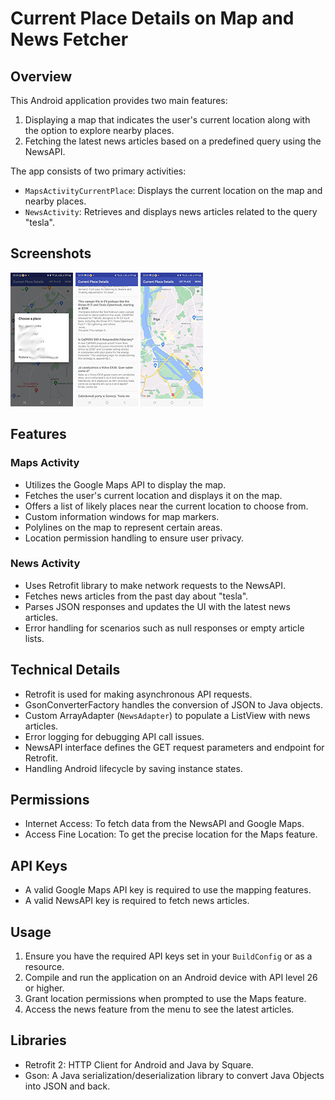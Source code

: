 # Current Place Details on Map and News Fetcher

## Overview

This Android application provides two main features:
1. Displaying a map that indicates the user's current location along with the option to explore nearby places.
2. Fetching the latest news articles based on a predefined query using the NewsAPI.

The app consists of two primary activities:
- `MapsActivityCurrentPlace`: Displays the current location on the map and nearby places.
- `NewsActivity`: Retrieves and displays news articles related to the query "tesla".

## Screenshots

![Screenshot1](Screenshot(1).jpg "Screenshot 1")
![Screenshot2](Screenshot(2).jpg "Screenshot 2")
![Screenshot3](Screenshot(3).jpg "Screenshot 3")



## Features

### Maps Activity

- Utilizes the Google Maps API to display the map.
- Fetches the user's current location and displays it on the map.
- Offers a list of likely places near the current location to choose from.
- Custom information windows for map markers.
- Polylines on the map to represent certain areas.
- Location permission handling to ensure user privacy.

### News Activity

- Uses Retrofit library to make network requests to the NewsAPI.
- Fetches news articles from the past day about "tesla".
- Parses JSON responses and updates the UI with the latest news articles.
- Error handling for scenarios such as null responses or empty article lists.

## Technical Details

- Retrofit is used for making asynchronous API requests.
- GsonConverterFactory handles the conversion of JSON to Java objects.
- Custom ArrayAdapter (`NewsAdapter`) to populate a ListView with news articles.
- Error logging for debugging API call issues.
- NewsAPI interface defines the GET request parameters and endpoint for Retrofit.
- Handling Android lifecycle by saving instance states.

## Permissions

- Internet Access: To fetch data from the NewsAPI and Google Maps.
- Access Fine Location: To get the precise location for the Maps feature.

## API Keys

- A valid Google Maps API key is required to use the mapping features.
- A valid NewsAPI key is required to fetch news articles.

## Usage

1. Ensure you have the required API keys set in your `BuildConfig` or as a resource.
2. Compile and run the application on an Android device with API level 26 or higher.
3. Grant location permissions when prompted to use the Maps feature.
4. Access the news feature from the menu to see the latest articles.

## Libraries

- Retrofit 2: HTTP Client for Android and Java by Square.
- Gson: A Java serialization/deserialization library to convert Java Objects into JSON and back.
